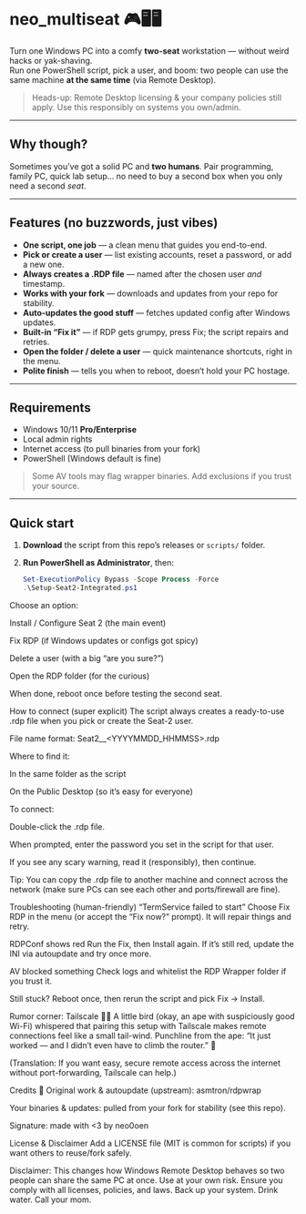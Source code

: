 # neo_multiseat 🎮🖥️🖥️

Turn one Windows PC into a comfy **two-seat** workstation — without weird hacks or yak-shaving.  
Run one PowerShell script, pick a user, and boom: two people can use the same machine **at the same time** (via Remote Desktop).

> Heads-up: Remote Desktop licensing & your company policies still apply. Use this responsibly on systems you own/admin.

---

## Why though?

Sometimes you’ve got a solid PC and **two humans**. Pair programming, family PC, quick lab setup… no need to buy a second box when you only need a second *seat*.

---

## Features (no buzzwords, just vibes)

- **One script, one job** — a clean menu that guides you end-to-end.
- **Pick or create a user** — list existing accounts, reset a password, or add a new one.
- **Always creates a .RDP file** — named after the chosen user *and* timestamp.
- **Works with your fork** — downloads and updates from your repo for stability.
- **Auto-updates the good stuff** — fetches updated config after Windows updates.
- **Built-in “Fix it”** — if RDP gets grumpy, press Fix; the script repairs and retries.
- **Open the folder / delete a user** — quick maintenance shortcuts, right in the menu.
- **Polite finish** — tells you when to reboot, doesn’t hold your PC hostage.

---

## Requirements

- Windows 10/11 **Pro/Enterprise**
- Local admin rights
- Internet access (to pull binaries from your fork)
- PowerShell (Windows default is fine)

> Some AV tools may flag wrapper binaries. Add exclusions if you trust your source.

---

## Quick start

1. **Download** the script from this repo’s releases or `scripts/` folder.  
2. **Run PowerShell as Administrator**, then:

   ```powershell
   Set-ExecutionPolicy Bypass -Scope Process -Force
   .\Setup-Seat2-Integrated.ps1
Choose an option:

Install / Configure Seat 2 (the main event)

Fix RDP (if Windows updates or configs got spicy)

Delete a user (with a big “are you sure?”)

Open the RDP folder (for the curious)

When done, reboot once before testing the second seat.

How to connect (super explicit)
The script always creates a ready-to-use .rdp file when you pick or create the Seat-2 user.

File name format:
Seat2_<username>_<YYYYMMDD_HHMMSS>.rdp

Where to find it:

In the same folder as the script

On the Public Desktop (so it’s easy for everyone)

To connect:

Double-click the .rdp file.

When prompted, enter the password you set in the script for that user.

If you see any scary warning, read it (responsibly), then continue.

Tip: You can copy the .rdp file to another machine and connect across the network (make sure PCs can see each other and ports/firewall are fine).

Troubleshooting (human-friendly)
“TermService failed to start”
Choose Fix RDP in the menu (or accept the “Fix now?” prompt). It will repair things and retry.

RDPConf shows red
Run the Fix, then Install again. If it’s still red, update the INI via autoupdate and try once more.

AV blocked something
Check logs and whitelist the RDP Wrapper folder if you trust it.

Still stuck?
Reboot once, then rerun the script and pick Fix → Install.

Rumor corner: Tailscale 🐒💨
A little bird (okay, an ape with suspiciously good Wi-Fi) whispered that pairing this setup with Tailscale makes remote connections feel like a small tail-wind.
Punchline from the ape: “It just worked — and I didn’t even have to climb the router.” 🍌

(Translation: If you want easy, secure remote access across the internet without port-forwarding, Tailscale can help.)

Credits 🙌
Original work & autoupdate (upstream): asmtron/rdpwrap

Your binaries & updates: pulled from your fork for stability (see this repo).

Signature: made with <3 by neo0oen

License & Disclaimer
Add a LICENSE file (MIT is common for scripts) if you want others to reuse/fork safely.

Disclaimer: This changes how Windows Remote Desktop behaves so two people can share the same PC at once. Use at your own risk. Ensure you comply with all licenses, policies, and laws. Back up your system. Drink water. Call your mom.
